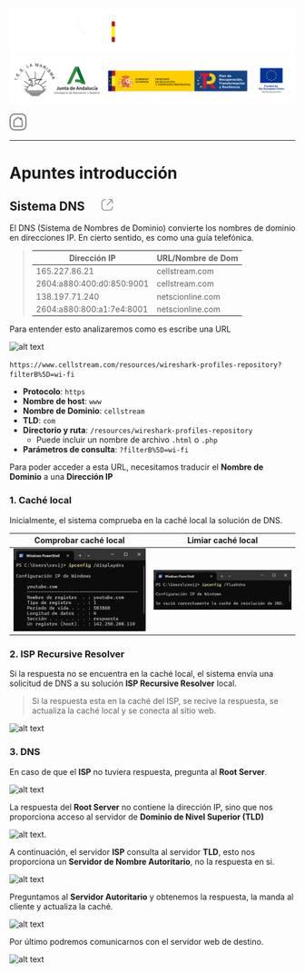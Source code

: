 ![](/.resGen/_bannerD.png#gh-dark-mode-only)
![](/.resGen/_bannerL.png#gh-light-mode-only)

<a href="/README.md"><img src="/.resGen/_back.svg" width="30"></a>

---

# Apuntes introducción

## Sistema DNS &nbsp;&nbsp;&nbsp;&nbsp;&nbsp;<a href="https://www.cellstream.com/2017/07/19/the-dns-system-in-depth/"><img src="/.resGen/_link.svg" width="20"></a>

El DNS (Sistema de Nombres de Dominio) convierte los nombres de dominio en direcciones IP. En cierto sentido, es como una guía telefónica.

> | Dirección IP | URL/Nombre de Dom |
> | --------------------------- | ----------------- |
> | 165.227.86.21               | cellstream.com    |
> | 2604:a880:400:d0:850:9001   | cellstream.com    |
> | 138.197.71.240              | netscionline.com  |
> | 2604:a880:800:a1:7e4:8001   | netscionline.com  |

Para entender esto analizaremos como es escribe una URL

![alt text](https://www.cellstream.com/wp-content/uploads/2017/07/2020-06-20_15-06-47.png)

`https://www.cellstream.com/resources/wireshark-profiles-repository?filterB%5D=wi-fi`

- **Protocolo**: `https`
- **Nombre de host**: `www`
- **Nombre de Dominio**: `cellstream`
- **TLD**: `com`
- **Directorio y ruta**: `/resources/wireshark-profiles-repository`
  - Puede incluir un nombre de archivo `.html` o `.php`
- **Parámetros de consulta**: `?filterB%5D=wi-fi`

Para poder acceder a esta URL, necesitamos traducir el **Nombre de Dominio** a una **Dirección IP**

### 1. Caché local

Inicialmente, el sistema comprueba en la caché local la solución de DNS.

|Comprobar caché local|Limiar caché local|
|--|--|
|![](res/img/1.1.2.png)|![](res/img/1.1.3.png)|

### 2. ISP Recursive Resolver

Si la respuesta no se encuentra en la caché local, el sistema envía una solicitud de DNS a su solución **ISP Recursive Resolver** local.

> Si la respuesta esta en la caché del ISP, se recive la respuesta, se actualiza la caché local y se conecta al sitio web.

![alt text](https://www.cellstream.com/wp-content/uploads/2017/07/2020-06-20_15-14-10.png)

### 3. DNS

En caso de que el **ISP** no tuviera respuesta, pregunta al **Root Server**.

![alt text](https://www.cellstream.com/wp-content/uploads/2017/07/2020-06-20_15-17-25.png)

La respuesta del **Root Server** no contiene la dirección IP, sino que nos proporciona acceso al servidor de **Dominio de Nivel Superior (TLD)**

![alt text](https://www.cellstream.com/wp-content/uploads/2017/07/2020-06-20_15-22-07.png).

A continuación, el servidor **ISP** consulta al servidor **TLD**, esto nos proporciona un **Servidor de Nombre Autoritario**, no la respuesta en si.

![alt text](https://www.cellstream.com/wp-content/uploads/2017/07/2020-06-20_15-24-39.png)

Preguntamos al **Servidor Autoritario** y obtenemos la respuesta, la manda al cliente y actualiza la caché.

![alt text](https://www.cellstream.com/wp-content/uploads/2017/07/2020-06-20_15-26-45.png)

Por último podremos comunicarnos con el servidor web de destino.

![alt text](https://www.cellstream.com/wp-content/uploads/2017/07/2020-06-20_15-28-01.png)

